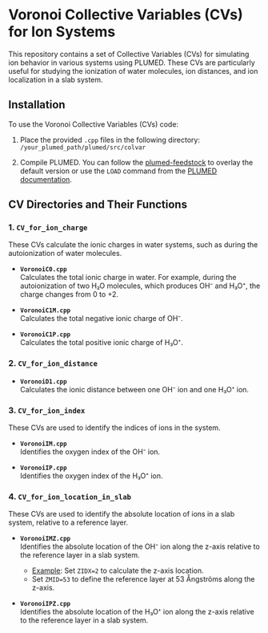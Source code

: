# Voronoi Collective Variables (CVs) for Ion Systems

This repository contains a set of Collective Variables (CVs) for simulating ion behavior in various systems using PLUMED. These CVs are particularly useful for studying the ionization of water molecules, ion distances, and ion localization in a slab system.

## Installation

To use the Voronoi Collective Variables (CVs) code:

1. Place the provided `.cpp` files in the following directory:  
   `/your_plumed_path/plumed/src/colvar`
   
2. Compile PLUMED. You can follow the [plumed-feedstock](https://github.com/Zhang-pchao/plumed-feedstock/tree/devel) to overlay the default version or use the `LOAD` command from the [PLUMED documentation](https://www.plumed.org/doc-v2.8/user-doc/html/_l_o_a_d.html).

## CV Directories and Their Functions

### 1. `CV_for_ion_charge`
These CVs calculate the ionic charges in water systems, such as during the autoionization of water molecules.

- **`VoronoiC0.cpp`**  
   Calculates the total ionic charge in water. For example, during the autoionization of two H₂O molecules, which produces OH⁻ and H₃O⁺, the charge changes from 0 to +2.

- **`VoronoiC1M.cpp`**  
   Calculates the total negative ionic charge of OH⁻.

- **`VoronoiC1P.cpp`**  
   Calculates the total positive ionic charge of H₃O⁺.

### 2. `CV_for_ion_distance`

- **`VoronoiD1.cpp`**  
   Calculates the ionic distance between one OH⁻ ion and one H₃O⁺ ion.

### 3. `CV_for_ion_index`
These CVs are used to identify the indices of ions in the system.

- **`VoronoiIM.cpp`**  
   Identifies the oxygen index of the OH⁻ ion.

- **`VoronoiIP.cpp`**  
   Identifies the oxygen index of the H₃O⁺ ion.

### 4. `CV_for_ion_location_in_slab`
These CVs are used to identify the absolute location of ions in a slab system, relative to a reference layer.

- **`VoronoiIMZ.cpp`**  
   Identifies the absolute location of the OH⁻ ion along the z-axis relative to the reference layer in a slab system.  
   - [Example](https://github.com/Zhang-pchao/OilWaterInterface/blob/main/Molecular_Dynamics/Enhanced_Sampling/DPMD/air_water_slab/input.plumed): Set `ZIDX=2` to calculate the z-axis location.  
   - Set `ZMID=53` to define the reference layer at 53 Ångströms along the z-axis.

- **`VoronoiIPZ.cpp`**  
   Identifies the absolute location of the H₃O⁺ ion along the z-axis relative to the reference layer in a slab system.
